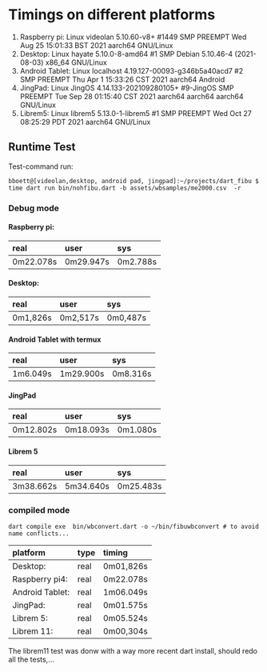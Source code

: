# Timings on different platforms

1. Raspberry pi: Linux videolan 5.10.60-v8+ #1449 SMP PREEMPT Wed Aug 25 15:01:33 BST 2021 aarch64 GNU/Linux
2. Desktop: Linux hayate 5.10.0-8-amd64 #1 SMP Debian 5.10.46-4 (2021-08-03) x86_64 GNU/Linux
3. Android Tablet: Linux localhost 4.19.127-00093-g346b5a40acd7 #2 SMP PREEMPT Thu Apr 1 15:33:26 CST 2021 aarch64 Android
4. JingPad: Linux JingOS 4.14.133-202109280105+ #9-JingOS SMP PREEMPT Tue Sep 28 01:15:40 CST 2021 aarch64 aarch64 aarch64 GNU/Linux 
5. Librem5: Linux librem5 5.13.0-1-librem5 #1 SMP PREEMPT Wed Oct 27 08:25:29 PDT 2021 aarch64 GNU/Linux


## Runtime Test
Test-command run: 

```
bboett@[videolan,desktop, android pad, jingpad]:~/projects/dart_fibu $ time dart run bin/nohfibu.dart -b assets/wbsamples/me2000.csv  -r
```

### Debug mode

#### Raspberry pi:
|real|user|sys|
|:--- | :--- | :---|
|0m22.078s|0m29.947s|0m2.788s|

#### Desktop:
|real|user|sys|
|:--- | :--- | :---|
|0m1,826s|0m2,517s|0m0,487s|


#### Android Tablet with termux
|real|user|sys|
|:--- | :--- | :---|
|1m6.049s|1m29.900s|0m8.316s|

#### JingPad

|real|user|sys|
|:--- | :--- | :---|
|0m12.802s|0m18.093s|0m1.080s|

#### Librem 5

|real|user|sys|
|:--- | :--- | :---|
|3m38.662s|5m34.640s|0m25.483s|

### compiled mode 

```
dart compile exe  bin/wbconvert.dart -o ~/bin/fibuwbconvert # to avoid name conflicts...
```

|platform       |type   | timing |
|:--- | --- | :---|
|Desktop:       |real  |0m01,826s|
|Raspberry pi4: |real  |0m22.078s|
|Android Tablet:|real  |1m06.049s|
|JingPad:       |real  |0m01.575s|
|Librem 5:      |real  |0m05.524s|
|Librem 11:     |real  |0m00,304s|

The librem11 test was donw with a way more recent dart install, should redo all the tests,...
